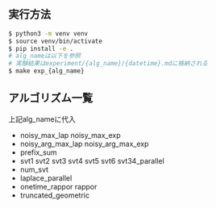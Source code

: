 ## 実行方法
```bash
$ python3 -m venv venv
$ source venv/bin/activate
$ pip install -e .
# alg_nameは以下を参照
# 実験結果はexperiment/{alg_name}/{datetime}.mdに格納される
$ make exp_{alg_name}
```

## アルゴリズム一覧
上記alg_nameに代入
- noisy_max_lap noisy_max_exp
- noisy_arg_max_lap noisy_arg_max_exp
- prefix_sum
- svt1 svt2 svt3 svt4 svt5 svt6 svt34_parallel
- num_svt
- laplace_parallel
- onetime_rappor rappor
- truncated_geometric
